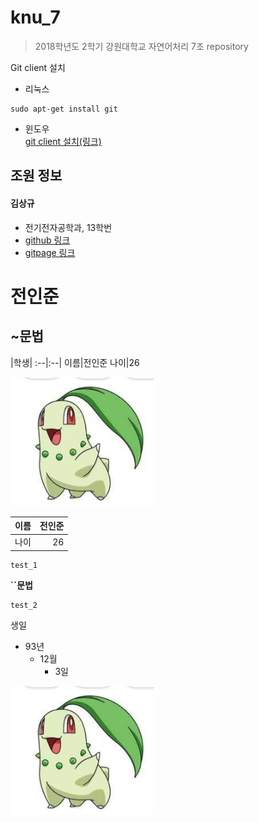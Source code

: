 # knu_7
> 2018학년도 2학기 강원대학교 자연어처리 7조 repository

Git client 설치
 - 리눅스  
 ```
 sudo apt-get install git
 ```  
 - 윈도우  
 [git client 설치(링크)](https://git-scm.com/download/win)  



## 조원 정보
#### 김상규  
 -  전기전자공학과, 13학번
 - [github 링크](https://github.com/anroniogi)
 - [gitpage 링크](https://anroniogi.github.io)  


# 전인준
## ~문법

|학생|
:--|:--|
이름|전인준
나이|26

![test](./img/test.png)

| 이름 | 전인준 |
|:-------|-------:|
|   나이    |  26    |   

~~~
test_1
~~~

**``문법**
```
test_2
```

생일
- 93년
  - 12월
      - 3일


![](./test.png)
